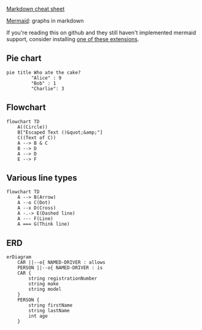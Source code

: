 
[Markdown cheat sheet](https://github.com/adam-p/markdown-here/wiki/Markdown-Cheatsheet)

[Mermaid](https://mermaid-js.github.io/mermaid/#/): graphs in markdown

If you're reading this on github and they still haven't implemented mermaid support,
consider installing [one of these extensions](https://chrome.google.com/webstore/search/mermaid%20diagram).

## Pie chart

```mermaid
pie title Who ate the cake?
         "Alice" : 9
         "Bob" : 1
         "Charlie": 3

```

## Flowchart

```mermaid
flowchart TD
    A((Circle))
    B["Escaped Text ()&quot;&amp;"]
    C((Text of C))
    A --> B & C
    B --> D
    A --> D
    E --> F
```

## Various line types

```mermaid
flowchart TD
    A --> B(Arrow)
    A --o C(Dot)
    A --x D(Cross)
    A -.-> E(Dashed line)
    A --- F(Line)
    A === G(Think line)
```

## ERD

```mermaid
erDiagram
    CAR ||--o{ NAMED-DRIVER : allows
    PERSON ||--o{ NAMED-DRIVER : is
    CAR {
        string registrationNumber
        string make
        string model
    }
    PERSON {
        string firstName
        string lastName
        int age
    }
```
